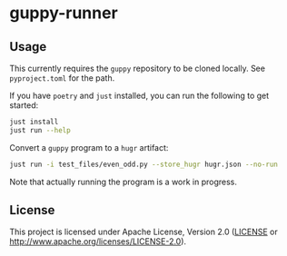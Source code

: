 guppy-runner
============

## Usage

This currently requires the `guppy` repository to be cloned locally. See `pyproject.toml` for the path.

If you have `poetry` and `just` installed, you can run the following to get started:

```bash
just install
just run --help
```

Convert a `guppy` program to a `hugr` artifact:

```bash
just run -i test_files/even_odd.py --store_hugr hugr.json --no-run
```

Note that actually running the program is a work in progress.

## License

This project is licensed under Apache License, Version 2.0 ([LICENSE][] or http://www.apache.org/licenses/LICENSE-2.0).

  [LICENSE]: ./LICENSE

